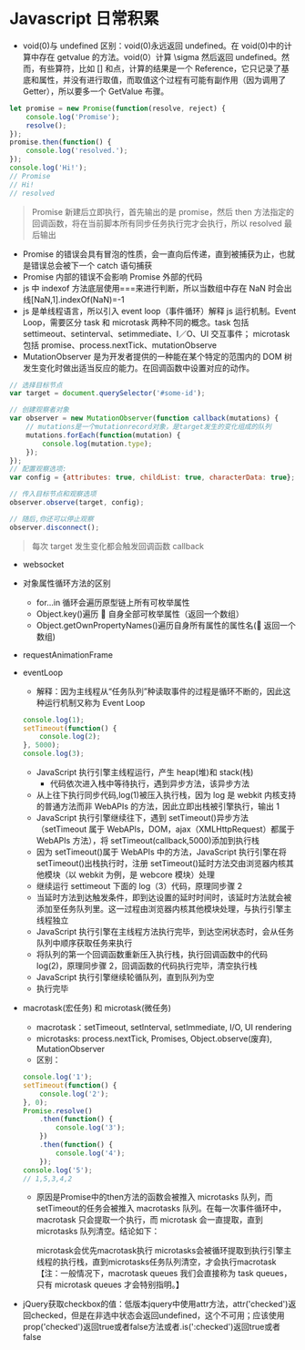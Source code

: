 # Javascript 日常积累

-   void(0)与 undefined 区别：void(0)永远返回 undefined。在 void(0)中的计算中存在 getvalue 的方法。void(0）计算 \sigma 然后返回 undefined。然而，有些算符，比如 [] 和点，计算的结果是一个 Reference，它只记录了基底和属性，并没有进行取值，而取值这个过程有可能有副作用（因为调用了 Getter），所以要多一个 GetValue 布骤。

```js
let promise = new Promise(function(resolve, reject) {
    console.log('Promise');
    resolve();
});
promise.then(function() {
    console.log('resolved.');
});
console.log('Hi!');
// Promise
// Hi!
// resolved
```

> Promise 新建后立即执行，首先输出的是 promise，然后 then 方法指定的回调函数，将在当前脚本所有同步任务执行完才会执行，所以 resolved 最后输出

-   Promise 的错误会具有冒泡的性质，会一直向后传递，直到被捕获为止，也就是错误总会被下一个 catch 语句捕获
-   Promise 内部的错误不会影响 Promise 外部的代码
-   js 中 indexof 方法底层使用===来进行判断，所以当数组中存在 NaN 时会出线[NaN,1].indexOf(NaN)=-1
-   js 是单线程语言，所以引入 event loop（事件循环）解释 js 运行机制。Event Loop，需要区分 task 和 microtask 两种不同的概念。task 包括 settimeout、setinterval、setimmediate、I／O、UI 交互事件；
    microtask 包括 promise、process.nextTick、mutationObserve
-   MutationObserver 是为开发者提供的一种能在某个特定的范围内的 DOM 树发生变化时做出适当反应的能力。在回调函数中设置对应的动作。

```js
// 选择目标节点
var target = document.querySelector('#some-id');

// 创建观察者对象
var observer = new MutationObserver(function callback(mutations) {
    // mutations是一个mutationrecord对象，是target发生的变化组成的队列
    mutations.forEach(function(mutation) {
        console.log(mutation.type);
    });
});
// 配置观察选项:
var config = {attributes: true, childList: true, characterData: true};

// 传入目标节点和观察选项
observer.observe(target, config);

// 随后,你还可以停止观察
observer.disconnect();
```

> 每次 target 发生变化都会触发回调函数 callback

-   websocket

-   对象属性循环方法的区别

    -   for...in 循环会遍历原型链上所有可枚举属性
    -   Object.key()遍历  自身全部可枚举属性（返回一个数组）
    -   Object.getOwnPropertyNames()遍历自身所有属性的属性名( 返回一个数组)

-   requestAnimationFrame

-   eventLoop
    -   解释：因为主线程从“任务队列”种读取事件的过程是循环不断的，因此这种运行机制又称为 Event Loop
    ```javascript
    console.log(1);
    setTimeout(function() {
        console.log(2);
    }, 5000);
    console.log(3);
    ```
    -   JavaScript 执行引擎主线程运行，产生 heap(堆)和 stack(栈)
        -   代码依次进入栈中等待执行，遇到异步方法，该异步方法
    -   从上往下执行同步代码,log(1)被压入执行栈，因为 log 是 webkit 内核支持的普通方法而非 WebAPIs 的方法，因此立即出栈被引擎执行，输出 1
    -   JavaScript 执行引擎继续往下，遇到 setTimeout()异步方法（setTimeout 属于 WebAPIs，DOM，ajax（XMLHttpRequest）都属于 WebAPIs 方法），将 setTimeout(callback,5000)添加到执行栈
    -   因为 setTimeout()属于 WebAPIs 中的方法，JavaScript 执行引擎在将 setTimeout()出栈执行时，注册 setTimeout()延时方法交由浏览器内核其他模块（以 webkit 为例，是 webcore 模块）处理
    -   继续运行 settimeout 下面的 log（3）代码，原理同步骤 2
    -   当延时方法到达触发条件，即到达设置的延时时间时，该延时方法就会被添加至任务队列里。这一过程由浏览器内核其他模块处理，与执行引擎主线程独立
    -   JavaScript 执行引擎在主线程方法执行完毕，到达空闲状态时，会从任务队列中顺序获取任务来执行
    -   将队列的第一个回调函数重新压入执行栈，执行回调函数中的代码 log(2)，原理同步骤 2，回调函数的代码执行完毕，清空执行栈
    -   JavaScript 执行引擎继续轮循队列，直到队列为空
    -   执行完毕
-   macrotask(宏任务) 和 microtask(微任务)
    -   macrotask：setTimeout, setInterval, setImmediate, I/O, UI rendering
    -   microtasks: process.nextTick, Promises, Object.observe(废弃), MutationObserver
    -   区别：
    ```javascript
    console.log('1');
    setTimeout(function() {
        console.log('2');
    }, 0);
    Promise.resolve()
        .then(function() {
            console.log('3');
        })
        .then(function() {
            console.log('4');
        });
    console.log('5');
    // 1,5,3,4,2
    ```
    - 原因是Promise中的then方法的函数会被推入 microtasks 队列，而setTimeout的任务会被推入 macrotasks 队列。在每一次事件循环中，macrotask 只会提取一个执行，而 microtask 会一直提取，直到 microtasks 队列清空。结论如下：

        microtask会优先macrotask执行
        microtasks会被循环提取到执行引擎主线程的执行栈，直到microtasks任务队列清空，才会执行macrotask
        【注：一般情况下，macrotask queues 我们会直接称为 task queues，只有 microtask queues 才会特别指明。】

- jQuery获取checkbox的值：低版本jquery中使用attr方法，attr('checked')返回checked，但是在非选中状态会返回undefined，这个不可用；应该使用prop('checked')返回true或者false方法或者.is(':checked')返回true或者false
